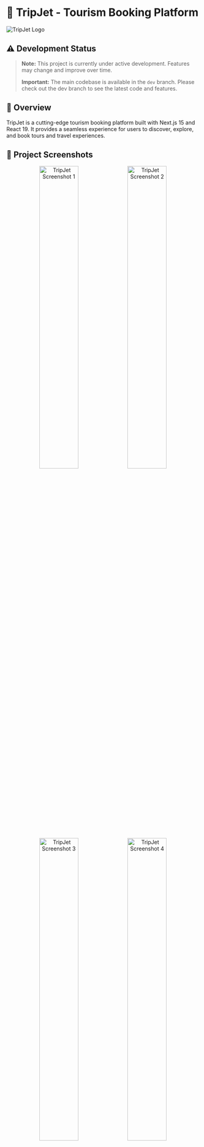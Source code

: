 # 🚀 TripJet - Tourism Booking Platform

![TripJet Logo](https://s6.uupload.ir/files/logo_08c.png)

## ⚠️ Development Status

> **Note:** This project is currently under active development. Features may change and improve over time.
>
> **Important:** The main codebase is available in the `dev` branch. Please check out the dev branch to see the latest code and features.

## 🌟 Overview

TripJet is a cutting-edge tourism booking platform built with Next.js 15 and React 19. It provides a seamless experience for users to discover, explore, and book tours and travel experiences.

## 📸 Project Screenshots

<div align="center">
  <img src="https://s6.uupload.ir/files/capture_3hk.png" alt="TripJet Screenshot 1" width="45%" />
  <img src="https://s6.uupload.ir/files/capture_xzs2.png" alt="TripJet Screenshot 2" width="45%" />
  <img src="https://s6.uupload.ir/files/capture_xzje.png" alt="TripJet Screenshot 3" width="45%" />
  <img src="https://s6.uupload.ir/files/capture_2ls1.png" alt="TripJet Screenshot 4" width="45%" />
</div>

## ✨ Features
- 🔐 **User Authentication**: Secure login and registration with Next-Auth
- 🔍 **Tour Discovery**: Browse and search for tours with advanced filtering
- 📅 **Booking System**: Easy and intuitive booking process
- 🗺️ **Interactive Maps**: Visualize tour routes and locations with Leaflet maps integration
- 👤 **User Profiles**: Manage personal information and booking history
- 📱 **Responsive Design**: Optimized for all devices using Tailwind CSS
- 🌐 **Multilingual Support**: Including Persian (Farsi) with Vazirmatn font integration

## 🛠️ Tech Stack
- 🔥 **Frontend**: [Next.js](https://nextjs.org/) 15, [React](https://react.dev/) 19
- 💅 **Styling**: [Tailwind CSS](https://tailwindcss.com/) 4, [DaisyUI](https://daisyui.com/)
- 🗺️ **Maps**: [Leaflet](https://leafletjs.com/) for interactive map visualization
- 📊 **State Management**: [React Query](https://tanstack.com/query/latest) (TanStack Query)
- 📝 **Forms**: [Formik](https://formik.org/) with [Yup](https://github.com/jquense/yup) validation
- 🎨 **UI Components**: [Lucide React](https://lucide.dev/) icons, [React Modal](https://reactcommunity.org/react-modal/), [Swiper](https://swiperjs.com/)
- 🧰 **Development Tools**: [ESLint](https://eslint.org/), [Prettier](https://prettier.io/)

## 📂 Project Structure

```bash
my-next-app/
├── node_modules/
├── public/
├── src/
│   ├── app/
│   │   ├── @auth/
│   │   ├── about-us/
│   │   ├── booking/
│   │   ├── contact-us/
│   │   ├── profile/
│   │   ├── tours/
│   │   ├── error.js
│   │   ├── globals.css
│   │   ├── layout.js
│   │   ├── loading.js
│   │   ├── not-found.js
│   │   ├── page.js
│   │   ├── components/
│   │   │   ├── AboutUs/
│   │   │   ├── auth/
│   │   │   ├── booking/
│   │   │   ├── common/
│   │   │   ├── contact/
│   │   │   ├── home/
│   │   │   ├── layout/
│   │   │   ├── profile/
│   │   │   ├── tours/
│   │   │   ├── ui/
│   │   ├── contexts/
│   │   │   ├── AuthContext.js
│   │   │   ├── TourFiltersContext.js
│   │   ├── hooks/
│   │   ├── lib/
│   │   ├── providers/
│   │   ├── services/
├── env/
├── env.local
├── .eslintignore
├── .eslintrc.js
├── .gitignore
├── .prettierignore
├── .prettierrc
├── eslint.config.mjs
├── jsconfig.json
├── next-env.d.ts
├── next.config.mjs
├── package-lock.json
├── package.json
├── postcss.config.mjs
├── README.md
```

## 🚦 Getting Started

### Prerequisites

- 📦 Node.js 18.x or higher
- 📦 npm or yarn

### Installation

1. Clone the repository:
   git clone https://github.com/PouyaBirvand/TripJet.git
   cd TripJet

2. Install dependencies:
   npm install

   # or

   yarn install

3. Set up environment variables:
   Create a `.env.local` file based on `.env` example

4. Start the development server:
   npm run dev

   # or

   yarn dev

5. Open [http://localhost:3000](http://localhost:3000) in your browser

## 📝 Available Scripts

- ⚡ `npm run dev` - Start development server with Turbopack
- 🏗️ `npm run build` - Build the application for production
- 🚀 `npm run start` - Start the production server
- 🔍 `npm run lint` - Run ESLint to check code quality
- ✨ `npm run format` - Format code with Prettier

## 🧪 Development Features

- ⚡ **Turbopack**: Faster development with Next.js Turbopack
- 🔄 **React Query DevTools**: Debug API requests and cache
- 🔗 **URL State Management**: Using nuqs for URL-based state
- 🧹 **Code Quality**: Enforced with ESLint and Prettier

## 🌐 Deployment

The application can be deployed on Vercel, Netlify, or any other platform that supports Next.js applications.

# Example deployment on Vercel

vercel

## 🤝 Contributing

1. Fork the repository
2. Create your feature branch (`git checkout -b feature/amazing-feature`)
3. Commit your changes (`git commit -m 'Add some amazing feature'`)
4. Push to the branch (`git push origin feature/amazing-feature`)
5. Open a Pull Request

## 📄 License

This project is licensed under the MIT License - see the LICENSE file for details.

## 📞 Contact

Pouya Birvand - [GitHub Profile](https://github.com/PouyaBirvand)

Project Link: [https://github.com/PouyaBirvand/TripJet](https://github.com/PouyaBirvand/TripJet)

---

